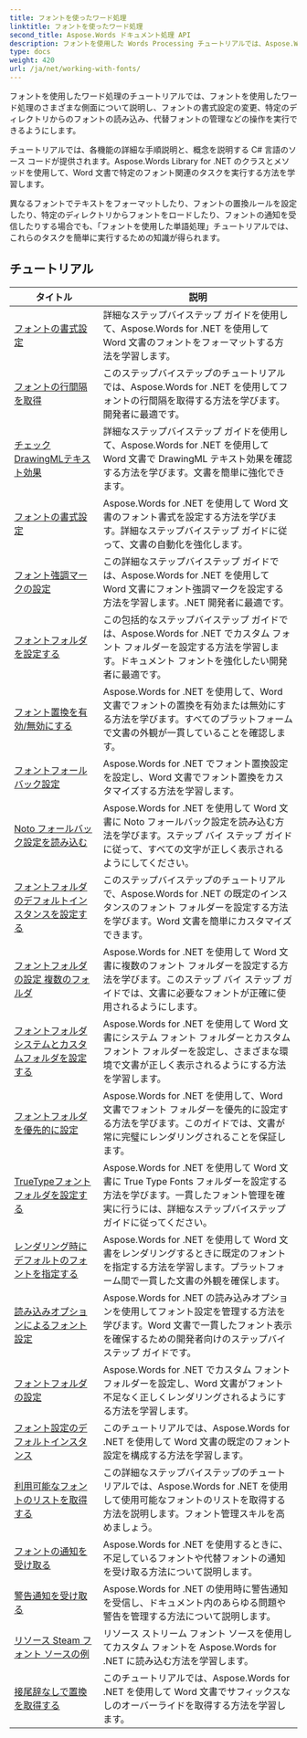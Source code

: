 ```yaml
---
title: フォントを使ったワード処理
linktitle: フォントを使ったワード処理
second_title: Aspose.Words ドキュメント処理 API
description: フォントを使用した Words Processing チュートリアルでは、Aspose.Words for .NET を使用して Word でフォントを操作する方法を説明します。書式設定、置換、通知など。
type: docs
weight: 420
url: /ja/net/working-with-fonts/
---
```


フォントを使用したワード処理のチュートリアルでは、フォントを使用したワード処理のさまざまな側面について説明し、フォントの書式設定の変更、特定のディレクトリからのフォントの読み込み、代替フォントの管理などの操作を実行できるようにします。

チュートリアルでは、各機能の詳細な手順説明と、概念を説明する C# 言語のソース コードが提供されます。Aspose.Words Library for .NET のクラスとメソッドを使用して、Word 文書で特定のフォント関連のタスクを実行する方法を学習します。

異なるフォントでテキストをフォーマットしたり、フォントの置換ルールを設定したり、特定のディレクトリからフォントをロードしたり、フォントの通知を受信したりする場合でも、「フォントを使用した単語処理」チュートリアルでは、これらのタスクを簡単に実行するための知識が得られます。

 ## チュートリアル
| タイトル | 説明 |
| --- | --- |
| [フォントの書式設定](./font-formatting/) | 詳細なステップバイステップ ガイドを使用して、Aspose.Words for .NET を使用して Word 文書のフォントをフォーマットする方法を学習します。 |
| [フォントの行間隔を取得](./get-font-line-spacing/) | このステップバイステップのチュートリアルでは、Aspose.Words for .NET を使用してフォントの行間隔を取得する方法を学びます。開発者に最適です。 |
| [チェックDrawingMLテキスト効果](./check-drawingml-text-effect/) | 詳細なステップバイステップ ガイドを使用して、Aspose.Words for .NET を使用して Word 文書で DrawingML テキスト効果を確認する方法を学びます。文書を簡単に強化できます。 |
| [フォントの書式設定](./set-font-formatting/) | Aspose.Words for .NET を使用して Word 文書のフォント書式を設定する方法を学びます。詳細なステップバイステップ ガイドに従って、文書の自動化を強化します。 |
| [フォント強調マークの設定](./set-font-emphasis-mark/) | この詳細なステップバイステップ ガイドでは、Aspose.Words for .NET を使用して Word 文書にフォント強調マークを設定する方法を学習します。.NET 開発者に最適です。 |
| [フォントフォルダを設定する](./set-fonts-folders/) | この包括的なステップバイステップ ガイドでは、Aspose.Words for .NET でカスタム フォント フォルダーを設定する方法を学習します。ドキュメント フォントを強化したい開発者に最適です。 |
| [フォント置換を有効/無効にする](./enable-disable-font-substitution/) | Aspose.Words for .NET を使用して、Word 文書でフォントの置換を有効または無効にする方法を学びます。すべてのプラットフォームで文書の外観が一貫していることを確認します。 |
| [フォントフォールバック設定](./set-font-fallback-settings/) | Aspose.Words for .NET でフォント置換設定を設定し、Word 文書でフォント置換をカスタマイズする方法を学習します。 |
| [Noto フォールバック設定を読み込む](./load-noto-fallback-settings/) | Aspose.Words for .NET を使用して Word 文書に Noto フォールバック設定を読み込む方法を学びます。ステップ バイ ステップ ガイドに従って、すべての文字が正しく表示されるようにしてください。 |
| [フォントフォルダのデフォルトインスタンスを設定する](./set-fonts-folders-default-instance/) | このステップバイステップのチュートリアルで、Aspose.Words for .NET の既定のインスタンスのフォント フォルダーを設定する方法を学びます。Word 文書を簡単にカスタマイズできます。 |
| [フォントフォルダの設定 複数のフォルダ](./set-fonts-folders-multiple-folders/) | Aspose.Words for .NET を使用して Word 文書に複数のフォント フォルダーを設定する方法を学びます。このステップ バイ ステップ ガイドでは、文書に必要なフォントが正確に使用されるようにします。 |
| [フォントフォルダシステムとカスタムフォルダを設定する](./set-fonts-folders-system-and-custom-folder/) | Aspose.Words for .NET を使用して Word 文書にシステム フォント フォルダーとカスタム フォント フォルダーを設定し、さまざまな環境で文書が正しく表示されるようにする方法を学習します。 |
| [フォントフォルダを優先的に設定](./set-fonts-folders-with-priority/) | Aspose.Words for .NET を使用して、Word 文書でフォント フォルダーを優先的に設定する方法を学びます。このガイドでは、文書が常に完璧にレンダリングされることを保証します。 |
| [TrueTypeフォントフォルダを設定する](./set-true-type-fonts-folder/) | Aspose.Words for .NET を使用して Word 文書に True Type Fonts フォルダーを設定する方法を学びます。一貫したフォント管理を確実に行うには、詳細なステップバイステップ ガイドに従ってください。 |
| [レンダリング時にデフォルトのフォントを指定する](./specify-default-font-when-rendering/) | Aspose.Words for .NET を使用して Word 文書をレンダリングするときに既定のフォントを指定する方法を学習します。プラットフォーム間で一貫した文書の外観を確保します。 |
| [読み込みオプションによるフォント設定](./font-settings-with-load-options/) | Aspose.Words for .NET の読み込みオプションを使用してフォント設定を管理する方法を学びます。Word 文書で一貫したフォント表示を確保するための開発者向けのステップバイステップ ガイドです。|
| [フォントフォルダの設定](./set-fonts-folder/) | Aspose.Words for .NET でカスタム フォント フォルダーを設定し、Word 文書がフォント不足なく正しくレンダリングされるようにする方法を学習します。 |
| [フォント設定のデフォルトインスタンス](./font-settings-default-instance/) | このチュートリアルでは、Aspose.Words for .NET を使用して Word 文書の既定のフォント設定を構成する方法を学習します。 |
| [利用可能なフォントのリストを取得する](./get-list-of-available-fonts/) | この詳細なステップバイステップのチュートリアルでは、Aspose.Words for .NET を使用して使用可能なフォントのリストを取得する方法を説明します。フォント管理スキルを高めましょう。 |
| [フォントの通知を受け取る](./receive-notifications-of-fonts/) | Aspose.Words for .NET を使用するときに、不足しているフォントや代替フォントの通知を受け取る方法について説明します。 |
| [警告通知を受け取る](./receive-warning-notification/) | Aspose.Words for .NET の使用時に警告通知を受信し、ドキュメント内のあらゆる問題や警告を管理する方法について説明します。 |
| [リソース Steam フォント ソースの例](./resource-steam-font-source-example/) | リソース ストリーム フォント ソースを使用してカスタム フォントを Aspose.Words for .NET に読み込む方法を学習します。 |
| [接尾辞なしで置換を取得する](./get-substitution-without-suffixes/) | このチュートリアルでは、Aspose.Words for .NET を使用して Word 文書でサフィックスなしのオーバーライドを取得する方法を学習します。 |